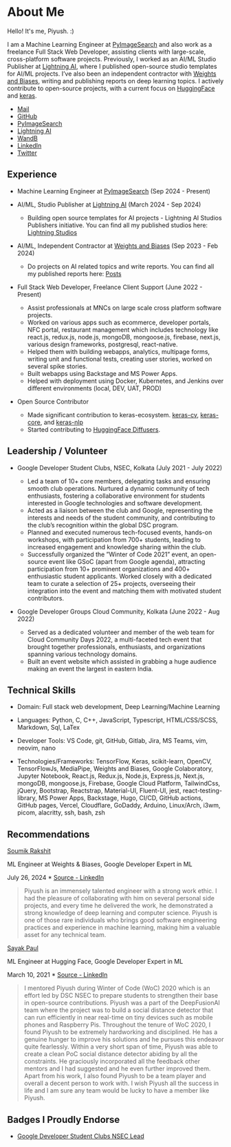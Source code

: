 # About Me

Hello! It's me, Piyush. :)

I am a Machine Learning Engineer at [PyImageSearch](https://pyimagesearch.com) and also work as a freelance Full Stack Web Developer, assisting clients with large-scale, cross-platform software projects. Previously, I worked as an AI/ML Studio Publisher at [Lightning AI](https://lightning.ai/cosmo3769/home), where I published open-source studio templates for AI/ML projects. I’ve also been an independent contractor with [Weights and Biases](https://wandb.ai/cosmo3769), writing and publishing reports on deep learning topics. I actively contribute to open-source projects, with a current focus on [HuggingFace](https://huggingface.co) and [keras](https://keras.io).

* [Mail](mailto:piyushthakur3769@gmail.com)
* [GitHub](https://github.com/cosmo3769)
* [PyImageSearch](https://pyimagesearch.com/author/p-thakur/)
* [Lightning AI](https://lightning.ai/cosmo3769)
* [WandB](https://wandb.ai/cosmo3769)
* [LinkedIn](https://www.linkedin.com/in/cosmo3769/)
* [Twitter](https://twitter.com/cosmo3769)

## Experience

* Machine Learning Engineer at [PyImageSearch](https://pyimagesearch.com) (Sep 2024 - Present)

* AI/ML, Studio Publisher at [Lightning AI](https://lightning.ai/cosmo3769) (March 2024 - Sep 2024)

  - Building open source templates for AI projects - Lightning AI Studios Publishers initiative. You can find all my published studios here: [Lightning Studios](https://lightning.ai/cosmo3769)

* AI/ML, Independent Contractor at [Weights and Biases](https://wandb.ai/cosmo3769) (Sep 2023 - Feb 2024)

  - Do projects on AI related topics and write reports. You can find all my published reports here: [Posts](https://cosmo3769.github.io/posts/)

* Full Stack Web Developer, Freelance Client Support (June 2022 - Present)

  - Assist professionals at MNCs on large scale cross platform software projects.
  - Worked on various apps such as ecommerce, developer portals, NFC portal, restaurant management which includes
    technology like react.js, redux.js, node.js, mongoDB, mongoose.js, firebase, next.js, various design frameworks, postgresql,
    react-native.
  - Helped them with building webapps, analytics, multipage forms, writing unit and functional tests, creating user stories,
    worked on several spike stories.
  - Built webapps using Backstage and MS Power Apps.
  - Helped with deployment using Docker, Kubernetes, and Jenkins over different environments (local, DEV, UAT, PROD)

* Open Source Contributor

  - Made significant contribution to keras-ecosystem. [keras-cv](https://github.com/keras-team/keras-cv/pulls?q=is%3Apr+is%3Aclosed+author%3Acosmo3769), [keras-core](https://github.com/keras-team/keras-core/pulls?q=is%3Apr+is%3Aclosed+author%3Acosmo3769), and [keras-nlp](https://github.com/keras-team/keras-nlp/pulls?q=is%3Apr+author%3Acosmo3769+is%3Aclosed)
  - Started contributing to [HuggingFace Diffusers](https://github.com/huggingface/diffusers).

## Leadership / Volunteer

* Google Developer Student Clubs, NSEC, Kolkata (July 2021 - July 2022)

  - Led a team of 10+ core members, delegating tasks and ensuring smooth club operations. Nurtured a dynamic
    community of tech enthusiasts, fostering a collaborative environment for students interested in Google technologies and
    software development.
  - Acted as a liaison between the club and Google, representing the interests and needs of the student community, and
    contributing to the club’s recognition within the global DSC program.
  - Planned and executed numerous tech-focused events, hands-on workshops, with participation from 700+ students,
    leading to increased engagement and knowledge sharing within the club.
  - Successfully organized the ”Winter of Code 2021” event, an open-source event like GSoC (apart from Google agenda),
    attracting participation from 10+ prominent organizations and 400+ enthusiastic student applicants. Worked closely
    with a dedicated team to curate a selection of 25+ projects, overseeing their integration into the event and matching
    them with motivated student contributors.

* Google Developer Groups Cloud Community, Kolkata (June 2022 - Aug 2022)

  - Served as a dedicated volunteer and member of the web team for Cloud Community Days 2022, a multi-faceted tech
    event that brought together professionals, enthusiasts, and organizations spanning various technology domains.
  - Built an event website which assisted in grabbing a huge audience making an event the largest in eastern India.

## Technical Skills

* Domain: Full stack web development, Deep Learning/Machine Learning

* Languages: Python, C, C++, JavaScript, Typescript, HTML/CSS/SCSS, Markdown, Sql, LaTex

* Developer Tools: VS Code, git, GitHub, Gitlab, Jira, MS Teams, vim, neovim, nano

* Technologies/Frameworks: TensorFlow, Keras, scikit-learn, OpenCV, TensorFlowJs, MediaPipe, Weights and Biases,
  Google Colaboratory, Jupyter Notebook, React.js, Redux.js, Node.js, Express.js, Next.js, mongoDB, mongoose.js, Firebase,
  Google Cloud Platform, TailwindCss, jQuery, Bootstrap, Reactstrap, Material-UI, Fluent-UI, jest, react-testing-library, MS
  Power Apps, Backstage, Hugo, CI/CD, GitHub actions, GitHub pages, Vercel, Cloudflare, GoDaddy, Arduino, Linux/Arch,
  i3wm, picom, alacritty, ssh, bash, zsh

## Recommendations

[Soumik Rakshit](https://geekyrakshit.dev)

ML Engineer at Weights & Biases, Google Developer Expert in ML

July 26, 2024 * [Source - LinkedIn](https://www.linkedin.com/in/cosmo3769/)

> Piyush is an immensely talented engineer with a strong work ethic. I had the pleasure of collaborating with him on several personal side projects, and every time he delivered the work, he demonstrated a strong knowledge of deep learning and computer science. Piyush is one of those rare individuals who brings good software engineering practices and experience in machine learning, making him a valuable asset for any technical team.

[Sayak Paul](https://sayak.dev)

ML Engineer at Hugging Face, Google Developer Expert in ML

March 10, 2021 * [Source - LinkedIn](https://www.linkedin.com/in/cosmo3769/)

> I mentored Piyush during Winter of Code (WoC) 2020 which is an effort led by DSC NSEC to prepare students to strengthen their base in open-source contributions. 
Piyush was a part of the DeepFusionAI team where the project was to build a social distance detector that can run efficiently in near real-time on tiny devices such as mobile phones and Raspberry Pis. Throughout the tenure of WoC 2020, I found Piyush to be extremely hardworking and disciplined. He has a genuine hunger to improve his solutions and he pursues this endeavor quite fearlessly. Within a very short span of time, Piyush was able to create a clean PoC social distance detector abiding by all the constraints. He graciously incorporated all the feedback other mentors and I had suggested and he even further improved them. 
Apart from his work, I also found Piyush to be a team player and overall a decent person to work with. I wish Piyush all the success in life and I am sure any team would be lucky to have a member like Piyush. 

## Badges I Proudly Endorse

* [Google Developer Student Clubs NSEC Lead](https://developers.google.com/profile/badges/community/dsc/2021/lead)